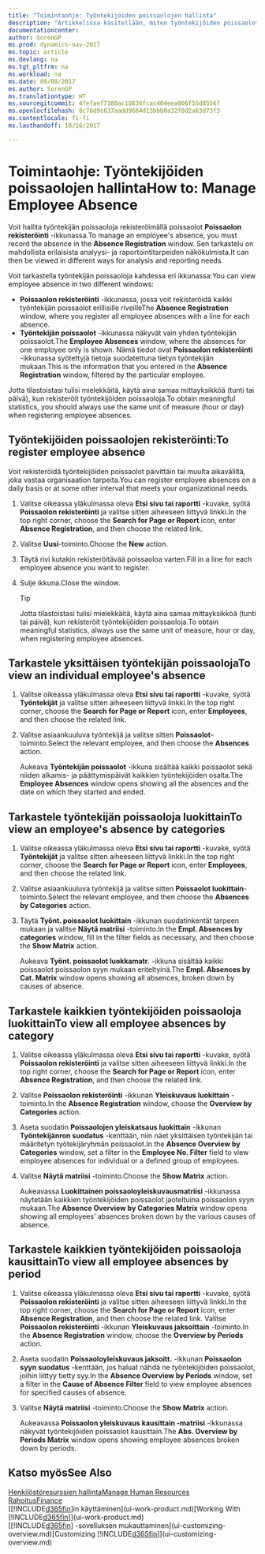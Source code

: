 ```yaml
---
title: "Toimintaohje: Työntekijöiden poissaolojen hallinta"
description: "Artikkelissa käsitellään, miten työntekijöiden poissaolot kirjataan ja miten poissaolotilastoja analysoidaan."
documentationcenter: 
author: SorenGP
ms.prod: dynamics-nav-2017
ms.topic: article
ms.devlang: na
ms.tgt_pltfrm: na
ms.workload: na
ms.date: 09/08/2017
ms.author: SorenGP
ms.translationtype: HT
ms.sourcegitcommit: 4fefaef7380ac10836fcac404eea006f55d8556f
ms.openlocfilehash: 8c76d9c637aadd9684d13bbb0a32f8d2a63d73f3
ms.contentlocale: fi-fi
ms.lasthandoff: 10/16/2017

---
```

# <a name="how-to-manage-employee-absence"></a><span data-ttu-id="1f6ca-103">Toimintaohje: Työntekijöiden poissaolojen hallinta</span><span class="sxs-lookup"><span data-stu-id="1f6ca-103">How to: Manage Employee Absence</span></span>
<span data-ttu-id="1f6ca-104">Voit hallita työntekijän poissaoloja rekisteröimällä poissaolot **Poissaolon rekisteröinti** -ikkunassa.</span><span class="sxs-lookup"><span data-stu-id="1f6ca-104">To manage an employee's absence, you must record the absence in the **Absence Registration** window.</span></span> <span data-ttu-id="1f6ca-105">Sen tarkastelu on mahdollista erilaisista analyysi- ja raportointitarpeiden näkökulmista.</span><span class="sxs-lookup"><span data-stu-id="1f6ca-105">It can then be viewed in different ways for analysis and reporting needs.</span></span>

<span data-ttu-id="1f6ca-106">Voit tarkastella työntekijän poissaoloja kahdessa eri ikkunassa:</span><span class="sxs-lookup"><span data-stu-id="1f6ca-106">You can view employee absence in two different windows:</span></span>

* <span data-ttu-id="1f6ca-107">**Poissaolon rekisteröinti** -ikkunassa, jossa voit rekisteröidä kaikki työntekijän poissaolot erillisille riveille</span><span class="sxs-lookup"><span data-stu-id="1f6ca-107">The **Absence Registration** window, where you register all employee absences with a line for each absence.</span></span>
* <span data-ttu-id="1f6ca-108">**Työntekijän poissaolot** -ikkunassa näkyvät vain yhden työntekijän poissaolot.</span><span class="sxs-lookup"><span data-stu-id="1f6ca-108">The **Employee Absences** window, where the absences for one employee only is shown.</span></span> <span data-ttu-id="1f6ca-109">Nämä tiedot ovat **Poissaolon rekisteröinti** -ikkunassa syötettyjä tietoja suodatettuna tietyn työntekijän mukaan.</span><span class="sxs-lookup"><span data-stu-id="1f6ca-109">This is the information that you entered in the **Absence Registration** window, filtered by the particular employee.</span></span>

<span data-ttu-id="1f6ca-110">Jotta tilastoistasi tulisi mielekkäitä, käytä aina samaa mittayksikköä (tunti tai päivä), kun rekisteröit työntekijöiden poissaoloja.</span><span class="sxs-lookup"><span data-stu-id="1f6ca-110">To obtain meaningful statistics, you should always use the same unit of measure (hour or day) when registering employee absences.</span></span>

## <a name="to-register-employee-absence"></a><span data-ttu-id="1f6ca-111">Työntekijöiden poissaolojen rekisteröinti:</span><span class="sxs-lookup"><span data-stu-id="1f6ca-111">To register employee absence</span></span>
<span data-ttu-id="1f6ca-112">Voit rekisteröidä työntekijöiden poissaolot päivittäin tai muulta aikaväliltä, joka vastaa organisaation tarpeita.</span><span class="sxs-lookup"><span data-stu-id="1f6ca-112">You can register employee absences on a daily basis or at some other interval that meets your organizational needs.</span></span>

1. <span data-ttu-id="1f6ca-113">Valitse oikeassa yläkulmassa oleva **Etsi sivu tai raportti** -kuvake, syötä **Poissaolon rekisteröinti** ja valitse sitten aiheeseen liittyvä linkki.</span><span class="sxs-lookup"><span data-stu-id="1f6ca-113">In the top right corner, choose the **Search for Page or Report** icon, enter **Absence Registration**, and then choose the related link.</span></span>
2. <span data-ttu-id="1f6ca-114">Valitse **Uusi**-toiminto.</span><span class="sxs-lookup"><span data-stu-id="1f6ca-114">Choose the **New** action.</span></span>
3. <span data-ttu-id="1f6ca-115">Täytä rivi kutakin rekisteröitävää poissaoloa varten.</span><span class="sxs-lookup"><span data-stu-id="1f6ca-115">Fill in a line for each employee absence you want to register.</span></span>
4. <span data-ttu-id="1f6ca-116">Sulje ikkuna.</span><span class="sxs-lookup"><span data-stu-id="1f6ca-116">Close the window.</span></span>

    > [!Tip]
    > <span data-ttu-id="1f6ca-117">Jotta tilastoistasi tulisi mielekkäitä, käytä aina samaa mittayksikköä (tunti tai päivä), kun rekisteröit työntekijöiden poissaoloja.</span><span class="sxs-lookup"><span data-stu-id="1f6ca-117">To obtain meaningful statistics, always use the same unit of measure, hour or day, when registering employee absences.</span></span>

## <a name="to-view-an-individual-employees-absence"></a><span data-ttu-id="1f6ca-118">Tarkastele yksittäisen työntekijän poissaoloja</span><span class="sxs-lookup"><span data-stu-id="1f6ca-118">To view an individual employee's absence</span></span>
1. <span data-ttu-id="1f6ca-119">Valitse oikeassa yläkulmassa oleva **Etsi sivu tai raportti** -kuvake, syötä **Työntekijät** ja valitse sitten aiheeseen liittyvä linkki.</span><span class="sxs-lookup"><span data-stu-id="1f6ca-119">In the top right corner, choose the **Search for Page or Report** icon, enter **Employees**, and then choose the related link.</span></span>
2. <span data-ttu-id="1f6ca-120">Valitse asiaankuuluva työntekijä ja valitse sitten **Poissaolot**-toiminto.</span><span class="sxs-lookup"><span data-stu-id="1f6ca-120">Select the relevant employee, and then choose the **Absences** action.</span></span>

    <span data-ttu-id="1f6ca-121">Aukeava **Työntekijän poissaolot** -ikkuna sisältää kaikki poissaolot sekä niiden alkamis- ja päättymispäivät kaikkien työntekijöiden osalta.</span><span class="sxs-lookup"><span data-stu-id="1f6ca-121">The **Employee Absences** window opens showing all the absences and the date on which they started and ended.</span></span>

## <a name="to-view-an-employees-absence-by-categories"></a><span data-ttu-id="1f6ca-122">Tarkastele työntekijän poissaoloja luokittain</span><span class="sxs-lookup"><span data-stu-id="1f6ca-122">To view an employee's absence by categories</span></span>
1. <span data-ttu-id="1f6ca-123">Valitse oikeassa yläkulmassa oleva **Etsi sivu tai raportti** -kuvake, syötä **Työntekijät** ja valitse sitten aiheeseen liittyvä linkki.</span><span class="sxs-lookup"><span data-stu-id="1f6ca-123">In the top right corner, choose the **Search for Page or Report** icon, enter **Employees**, and then choose the related link.</span></span>
2. <span data-ttu-id="1f6ca-124">Valitse asiaankuuluva työntekijä ja valitse sitten **Poissaolot luokittain**-toiminto.</span><span class="sxs-lookup"><span data-stu-id="1f6ca-124">Select the relevant employee, and then choose the **Absences by Categories** action.</span></span>
3. <span data-ttu-id="1f6ca-125">Täytä **Työnt. poissaolot luokittain** -ikkunan suodatinkentät tarpeen mukaan ja valitse **Näytä matriisi** -toiminto.</span><span class="sxs-lookup"><span data-stu-id="1f6ca-125">In the **Empl. Absences by categories** window, fill in the filter fields as necessary, and then choose the **Show Matrix** action.</span></span>

    <span data-ttu-id="1f6ca-126">Aukeava **Työnt. poissaolot luokkamatr.** -ikkuna sisältää kaikki poissaolot poissaolon syyn mukaan eriteltyinä.</span><span class="sxs-lookup"><span data-stu-id="1f6ca-126">The **Empl. Absences by Cat. Matrix** window opens showing all absences, broken down by causes of absence.</span></span>

## <a name="to-view-all-employee-absences-by-category"></a><span data-ttu-id="1f6ca-127">Tarkastele kaikkien työntekijöiden poissaoloja luokittain</span><span class="sxs-lookup"><span data-stu-id="1f6ca-127">To view all employee absences by category</span></span>
1. <span data-ttu-id="1f6ca-128">Valitse oikeassa yläkulmassa oleva **Etsi sivu tai raportti** -kuvake, syötä **Poissaolon rekisteröinti** ja valitse sitten aiheeseen liittyvä linkki.</span><span class="sxs-lookup"><span data-stu-id="1f6ca-128">In the top right corner, choose the **Search for Page or Report** icon, enter **Absence Registration**, and then choose the related link.</span></span>
2. <span data-ttu-id="1f6ca-129">Valitse **Poissaolon rekisteröinti** -ikkunan **Yleiskuvaus luokittain** -toiminto.</span><span class="sxs-lookup"><span data-stu-id="1f6ca-129">In the **Absence Registration** window, choose the **Overview by Categories** action.</span></span>
3. <span data-ttu-id="1f6ca-130">Aseta suodatin **Poissaolojen yleiskatsaus luokittain** -ikkunan **Työntekijänron suodatus** -kenttään, niin näet yksittäisen työntekijän tai määritetyn työtekijäryhmän poissaolot.</span><span class="sxs-lookup"><span data-stu-id="1f6ca-130">In the **Absence Overview by Categories** window, set a filter in the **Employee No. Filter** field to view employee absences for individual or a defined group of employees.</span></span>
4. <span data-ttu-id="1f6ca-131">Valitse **Näytä matriisi** -toiminto.</span><span class="sxs-lookup"><span data-stu-id="1f6ca-131">Choose the **Show Matrix** action.</span></span>

    <span data-ttu-id="1f6ca-132">Aukeavassa **Luokittainen poissaoloyleiskuvausmatriisi** -ikkunassa näytetään kaikkien työntekijöiden poissaolot jaoteltuina poissaolon syyn mukaan.</span><span class="sxs-lookup"><span data-stu-id="1f6ca-132">The **Absence Overview by Categories Matrix** window opens showing all employees’ absences broken down by the various causes of absence.</span></span>

## <a name="to-view-all-employee-absences-by-period"></a><span data-ttu-id="1f6ca-133">Tarkastele kaikkien työntekijöiden poissaoloja kausittain</span><span class="sxs-lookup"><span data-stu-id="1f6ca-133">To view all employee absences by period</span></span>
1. <span data-ttu-id="1f6ca-134">Valitse oikeassa yläkulmassa oleva **Etsi sivu tai raportti** -kuvake, syötä **Poissaolon rekisteröinti** ja valitse sitten aiheeseen liittyvä linkki.</span><span class="sxs-lookup"><span data-stu-id="1f6ca-134">In the top right corner, choose the **Search for Page or Report** icon, enter **Absence Registration**, and then choose the related link.</span></span>
   <span data-ttu-id="1f6ca-135">Valitse **Poissaolon rekisteröinti** -ikkunan **Yleiskuvaus jaksoittain** -toiminto.</span><span class="sxs-lookup"><span data-stu-id="1f6ca-135">In the **Absence Registration** window, choose the **Overview by Periods** action.</span></span>
2. <span data-ttu-id="1f6ca-136">Aseta suodatin **Poissaoloyleiskuvaus jaksoitt.** -ikkunan **Poissaolon syyn suodatus** -kenttään, jos haluat nähdä ne työntekijöiden poissaolot, joihin liittyy tietty syy.</span><span class="sxs-lookup"><span data-stu-id="1f6ca-136">In the **Absence Overview by Periods** window, set a filter in the **Cause of Absence Filter** field to view employee absences for specified causes of absence.</span></span>
3. <span data-ttu-id="1f6ca-137">Valitse **Näytä matriisi** -toiminto.</span><span class="sxs-lookup"><span data-stu-id="1f6ca-137">Choose the **Show Matrix** action.</span></span>

    <span data-ttu-id="1f6ca-138">Aukeavassa **Poissaolon yleiskuvaus kausittain -matriisi** -ikkunassa näkyvät työntekijöiden poissaolot kausittain.</span><span class="sxs-lookup"><span data-stu-id="1f6ca-138">The **Abs. Overview by Periods Matrix** window opens showing employee absences broken down by periods.</span></span>

## <a name="see-also"></a><span data-ttu-id="1f6ca-139">Katso myös</span><span class="sxs-lookup"><span data-stu-id="1f6ca-139">See Also</span></span>
[<span data-ttu-id="1f6ca-140">Henkilöstöresurssien hallinta</span><span class="sxs-lookup"><span data-stu-id="1f6ca-140">Manage Human Resources</span></span>](hr-manage-human-resources.md)  
[<span data-ttu-id="1f6ca-141">Rahoitus</span><span class="sxs-lookup"><span data-stu-id="1f6ca-141">Finance</span></span>](finance.md)  
<span data-ttu-id="1f6ca-142">[[!INCLUDE[d365fin](includes/d365fin_md.md)]in käyttäminen](ui-work-product.md)</span><span class="sxs-lookup"><span data-stu-id="1f6ca-142">[Working With [!INCLUDE[d365fin](includes/d365fin_md.md)]](ui-work-product.md)</span></span>  
<span data-ttu-id="1f6ca-143">[[!INCLUDE[d365fin](includes/d365fin_md.md)] -sovelluksen mukauttaminen](ui-customizing-overview.md)</span><span class="sxs-lookup"><span data-stu-id="1f6ca-143">[Customizing [!INCLUDE[d365fin](includes/d365fin_md.md)]](ui-customizing-overview.md)</span></span>

